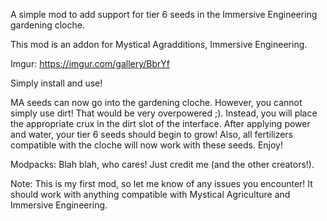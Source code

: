 A simple mod to add support for tier 6 seeds in the Immersive Engineering gardening cloche.

This mod is an addon for Mystical Agradditions, Immersive Engineering.

Imgur: https://imgur.com/gallery/BbrYf

 

Simply install and use!

 

MA seeds can now go into the gardening cloche. However, you cannot simply use dirt! That would be very overpowered ;). Instead, you will place the appropriate crux in the dirt slot of the interface. After applying power and water, your tier 6 seeds should begin to grow! Also, all fertilizers compatible with the cloche will now work with these seeds. Enjoy!

 

Modpacks: Blah blah, who cares! Just credit me (and the other creators!). 

Note: This is my first mod, so let me know of any issues you encounter! It should work with anything compatible with Mystical Agriculture and Immersive Engineering.